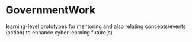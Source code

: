 # GovernmentWork
learning-level prototypes for mentoring and also relating concepts/events (action) to enhance cyber learning future(s)
